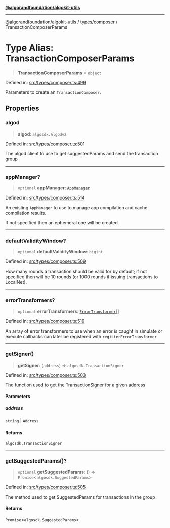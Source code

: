 [**@algorandfoundation/algokit-utils**](../../../README.md)

***

[@algorandfoundation/algokit-utils](../../../README.md) / [types/composer](../README.md) / TransactionComposerParams

# Type Alias: TransactionComposerParams

> **TransactionComposerParams** = `object`

Defined in: [src/types/composer.ts:499](https://github.com/algorandfoundation/algokit-utils-ts/blob/main/src/types/composer.ts#L499)

Parameters to create an `TransactionComposer`.

## Properties

### algod

> **algod**: `algosdk.Algodv2`

Defined in: [src/types/composer.ts:501](https://github.com/algorandfoundation/algokit-utils-ts/blob/main/src/types/composer.ts#L501)

The algod client to use to get suggestedParams and send the transaction group

***

### appManager?

> `optional` **appManager**: [`AppManager`](../../app-manager/classes/AppManager.md)

Defined in: [src/types/composer.ts:514](https://github.com/algorandfoundation/algokit-utils-ts/blob/main/src/types/composer.ts#L514)

An existing `AppManager` to use to manage app compilation and cache compilation results.

If not specified then an ephemeral one will be created.

***

### defaultValidityWindow?

> `optional` **defaultValidityWindow**: `bigint`

Defined in: [src/types/composer.ts:509](https://github.com/algorandfoundation/algokit-utils-ts/blob/main/src/types/composer.ts#L509)

How many rounds a transaction should be valid for by default; if not specified
then will be 10 rounds (or 1000 rounds if issuing transactions to LocalNet).

***

### errorTransformers?

> `optional` **errorTransformers**: [`ErrorTransformer`](ErrorTransformer.md)[]

Defined in: [src/types/composer.ts:519](https://github.com/algorandfoundation/algokit-utils-ts/blob/main/src/types/composer.ts#L519)

An array of error transformers to use when an error is caught in simulate or execute
callbacks can later be registered with `registerErrorTransformer`

***

### getSigner()

> **getSigner**: (`address`) => `algosdk.TransactionSigner`

Defined in: [src/types/composer.ts:503](https://github.com/algorandfoundation/algokit-utils-ts/blob/main/src/types/composer.ts#L503)

The function used to get the TransactionSigner for a given address

#### Parameters

##### address

`string` | `Address`

#### Returns

`algosdk.TransactionSigner`

***

### getSuggestedParams()?

> `optional` **getSuggestedParams**: () => `Promise`\<`algosdk.SuggestedParams`\>

Defined in: [src/types/composer.ts:505](https://github.com/algorandfoundation/algokit-utils-ts/blob/main/src/types/composer.ts#L505)

The method used to get SuggestedParams for transactions in the group

#### Returns

`Promise`\<`algosdk.SuggestedParams`\>
